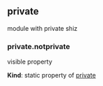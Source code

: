 <a name="module_private"></a>
## private
module with private shiz


<a name="module_private.notprivate"></a>
### private.notprivate
visible property

**Kind**: static property of [private](#module_private)


